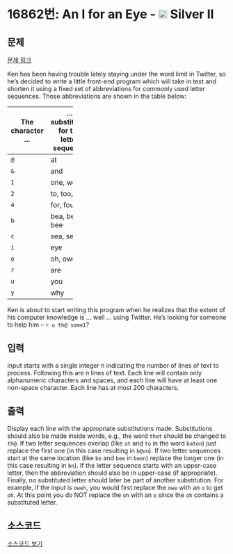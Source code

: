 # 16862번: An I for an Eye - <img src="https://static.solved.ac/tier_small/9.svg" style="height:20px" /> Silver II

<!-- performance -->

<!-- 문제 제출 후 깃허브에 푸시를 했을 때 제출한 코드의 성능이 입력될 공간입니다.-->

<!-- end -->

## 문제

[문제 링크](https://boj.kr/16862)


<p>Ken has been having trouble lately staying under the word limit in Twitter, so he’s decided to write a little front-end program which will take in text and shorten it using a fixed set of abbreviations for commonly used letter sequences. Those abbreviations are shown in the table below:</p>

<table class="table table-bordered" style="width: 30%;">
<thead>
<tr>
<th>The character ...</th>
<th>... substitutes for the letter sequence</th>
</tr>
</thead>
<tbody>
<tr>
<td><code>@</code></td>
<td>at</td>
</tr>
<tr>
<td><code>&amp;</code></td>
<td>and</td>
</tr>
<tr>
<td><code>1</code></td>
<td>one, won</td>
</tr>
<tr>
<td><code>2</code></td>
<td>to, too, two</td>
</tr>
<tr>
<td><code>4</code></td>
<td>for, four</td>
</tr>
<tr>
<td><code>b</code></td>
<td>bea, be, bee</td>
</tr>
<tr>
<td><code>c</code></td>
<td>sea, see</td>
</tr>
<tr>
<td><code>i</code></td>
<td>eye</td>
</tr>
<tr>
<td><code>o</code></td>
<td>oh, owe</td>
</tr>
<tr>
<td><code>r</code></td>
<td>are</td>
</tr>
<tr>
<td><code>u</code></td>
<td>you</td>
</tr>
<tr>
<td><code>y</code></td>
<td>why</td>
</tr>
</tbody>
</table>

<p>Ken is about to start writing this program when he realizes that the extent of his computer knowledge is ... well ... using Twitter. He’s looking for someone to help him – <code>r u th@ some1</code>?</p>



## 입력


<p>Input starts with a single integer n indicating the number of lines of text to process. Following this are n lines of text. Each line will contain only alphanumeric characters and spaces, and each line will have at least one non-space character. Each line has at most 200 characters.</p>



## 출력


<p>Display each line with the appropriate substitutions made. Substitutions should also be made inside words, e.g., the word <code>that</code> should be changed to <code>th@</code>. If two letter sequences overlap (like <code>at</code> and <code>to</code> in the word <code>baton</code>) just replace the first one (in this case resulting in <code>b@on</code>). If two letter sequences start at the same location (like <code>be</code> and <code>bee</code> in <code>been</code>) replace the longer one (in this case resulting in <code>bn</code>). If the letter sequence starts with an upper-case letter, then the abbreviation should also be in upper-case (if appropriate). Finally, no substituted letter should later be part of another substitution. For example, if the input is <code>oweh</code>, you would first replace the <code>owe</code> with an <code>o</code> to get <code>oh</code>. At this point you do NOT replace the <code>oh</code> with an <code>o</code>&nbsp;since the <code>oh</code> contains a substituted letter.</p>



## 소스코드

[소스코드 보기](An%20I%20for%20an%20Eye.cpp)